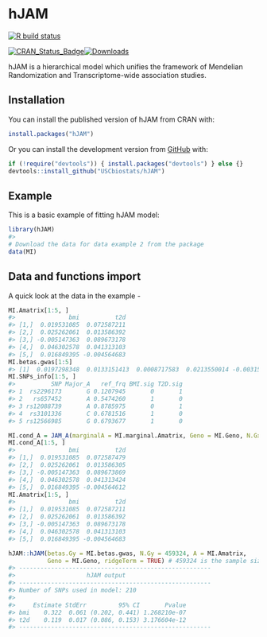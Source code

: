 
<!-- README.md is generated from README.Rmd. Please edit that file -->

# hJAM

<!-- badges: start -->

[![R build
status](https://github.com/lailylajiang/hJAM/workflows/R-CMD-check/badge.svg)](https://github.com/lailylajiang/hJAM)
<!-- badges: end -->

<!-- CRAN badges: start -->

[![CRAN\_Status\_Badge](http://www.r-pkg.org/badges/version/hJAM)](https://CRAN.R-project.org/package=hJAM)[![Downloads](http://cranlogs.r-pkg.org/badges/grand-total/hJAM)](https://CRAN.R-project.org/package=hJAM)
<!-- CRAN badges: end -->

hJAM is a hierarchical model which unifies the framework of Mendelian
Randomization and Transcriptome-wide association studies.

## Installation

You can install the published version of hJAM from CRAN with:

``` r
install.packages("hJAM")
```

Or you can install the development version from
[GitHub](https://github.com/USCbiostats/hJAM) with:

``` r
if (!require("devtools")) { install.packages("devtools") } else {}
devtools::install_github("USCbiostats/hJAM")
```

## Example

This is a basic example of fitting hJAM model:

``` r
library(hJAM)
#> 
# Download the data for data example 2 from the package
data(MI)
```

## Data and functions import

A quick look at the data in the example -

``` r
MI.Amatrix[1:5, ]
#>               bmi          t2d
#> [1,]  0.019531085  0.072587211
#> [2,]  0.025262061  0.013586392
#> [3,] -0.005147363  0.089673178
#> [4,]  0.046302578  0.041313103
#> [5,]  0.016849395 -0.004564683
MI.betas.gwas[1:5]
#> [1]  0.0197298348  0.0133151413  0.0008717583  0.0213550014 -0.0031514278
MI.SNPs_info[1:5, ]
#>          SNP Major_A   ref_frq BMI.sig T2D.sig
#> 1  rs2296173       G 0.1207945       0       1
#> 2   rs657452       A 0.5474260       1       0
#> 3 rs12088739       A 0.8785975       0       1
#> 4  rs3101336       C 0.6781516       1       0
#> 5 rs12566985       G 0.6793677       1       0
```

``` r
MI.cond_A = JAM_A(marginalA = MI.marginal.Amatrix, Geno = MI.Geno, N.Gx = c(339224, 659316), ridgeTerm = TRUE)
MI.cond_A[1:5, ]
#>               bmi          t2d
#> [1,]  0.019531085  0.072587479
#> [2,]  0.025262061  0.013586305
#> [3,] -0.005147363  0.089673869
#> [4,]  0.046302578  0.041313424
#> [5,]  0.016849395 -0.004564612
MI.Amatrix[1:5, ]
#>               bmi          t2d
#> [1,]  0.019531085  0.072587211
#> [2,]  0.025262061  0.013586392
#> [3,] -0.005147363  0.089673178
#> [4,]  0.046302578  0.041313103
#> [5,]  0.016849395 -0.004564683
```

``` r
hJAM::hJAM(betas.Gy = MI.betas.gwas, N.Gy = 459324, A = MI.Amatrix, 
           Geno = MI.Geno, ridgeTerm = TRUE) # 459324 is the sample size of the UK Biobank GWAS of MI
#> ------------------------------------------------------ 
#>                    hJAM output                         
#> ------------------------------------------------------ 
#> Number of SNPs used in model: 210 
#> 
#>     Estimate StdErr         95% CI       Pvalue
#> bmi    0.322  0.061 (0.202, 0.441) 1.268210e-07
#> t2d    0.119  0.017 (0.086, 0.153) 3.176604e-12
#> ------------------------------------------------------
```
